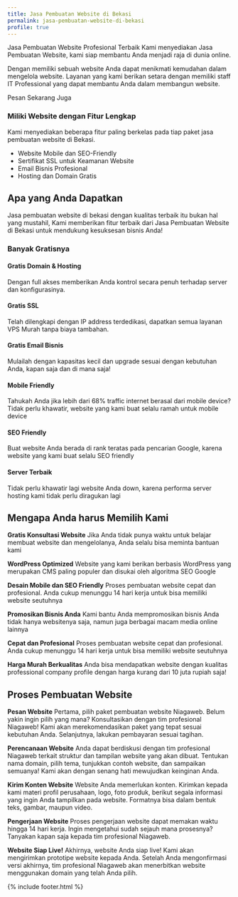 ```yaml
---
title: Jasa Pembuatan Website di Bekasi
permalink: jasa-pembuatan-website-di-bekasi
profile: true
---
```


Jasa Pembuatan Website Profesional Terbaik
Kami menyediakan Jasa Pembuatan Website, kami siap membantu Anda menjadi raja di dunia online.

Dengan memiliki sebuah website Anda dapat menikmati kemudahan dalam mengelola website. Layanan yang kami berikan setara dengan memiliki staff IT Professional yang dapat membantu Anda dalam membangun website.

Pesan Sekarang Juga

### Miliki Website dengan Fitur Lengkap

Kami menyediakan beberapa fitur paling berkelas pada tiap paket jasa pembuatan website di Bekasi.

- Website Mobile dan SEO-Friendly
- Sertifikat SSL untuk Keamanan Website
- Email Bisnis Profesional
- Hosting dan Domain Gratis

## Apa yang Anda Dapatkan

Jasa pembuatan website di bekasi dengan kualitas terbaik itu bukan hal yang mustahil, Kami memberikan fitur terbaik dari Jasa Pembuatan Website di Bekasi untuk mendukung kesuksesan bisnis Anda!

### Banyak Gratisnya

#### Gratis Domain & Hosting

Dengan full akses memberikan Anda kontrol secara penuh terhadap server dan konfigurasinya.

#### Gratis SSL

Telah dilengkapi dengan IP address terdedikasi, dapatkan semua layanan VPS Murah tanpa biaya tambahan.

#### Gratis Email Bisnis

Mulailah dengan kapasitas kecil dan upgrade sesuai dengan kebutuhan Anda, kapan saja dan di mana saja!

#### Mobile Friendly

Tahukah Anda jika lebih dari 68% traffic internet berasal dari mobile device? Tidak perlu khawatir, website yang kami buat selalu ramah untuk mobile device

#### SEO Friendly

Buat website Anda berada di rank teratas pada pencarian Google, karena website yang kami buat selalu SEO friendly

#### Server Terbaik

Tidak perlu khawatir lagi website Anda down, karena performa server hosting kami tidak perlu diragukan lagi

## Mengapa Anda harus Memilih Kami

**Gratis Konsultasi Website**
Jika Anda tidak punya waktu untuk belajar membuat website dan mengelolanya, Anda selalu bisa meminta bantuan kami

**WordPress Optimized**
Website yang kami berikan berbasis WordPress yang merupakan CMS paling populer dan disukai oleh algoritma SEO Google

**Desain Mobile dan SEO Friendly**
Proses pembuatan website cepat dan profesional. Anda cukup menunggu 14 hari kerja untuk bisa memiliki website seutuhnya

**Promosikan Bisnis Anda**
Kami bantu Anda mempromosikan bisnis Anda tidak hanya websitenya saja, namun juga berbagai macam media online lainnya

**Cepat dan Profesional**
Proses pembuatan website cepat dan profesional. Anda cukup menunggu 14 hari kerja untuk bisa memiliki website seutuhnya

**Harga Murah Berkualitas**
Anda bisa mendapatkan website dengan kualitas professional company profile dengan harga kurang dari 10 juta rupiah saja!

## Proses Pembuatan Website

**Pesan Website**
Pertama, pilih paket pembuatan website Niagaweb. Belum yakin ingin pilih yang mana? Konsultasikan dengan tim profesional Niagaweb! Kami akan merekomendasikan paket yang tepat sesuai kebutuhan Anda. Selanjutnya, lakukan pembayaran sesuai tagihan.

**Perencanaan Website**
Anda dapat berdiskusi dengan tim profesional Niagaweb terkait struktur dan tampilan website yang akan dibuat. Tentukan nama domain, pilih tema, tunjukkan contoh website, dan sampaikan semuanya! Kami akan dengan senang hati mewujudkan keinginan Anda.

**Kirim Konten Website**
Website Anda memerlukan konten. Kirimkan kepada kami materi profil perusahaan, logo, foto produk, berikut segala informasi yang ingin Anda tampilkan pada website. Formatnya bisa dalam bentuk teks, gambar, maupun video.

**Pengerjaan Website**
Proses pengerjaan website dapat memakan waktu hingga 14 hari kerja. Ingin mengetahui sudah sejauh mana prosesnya? Tanyakan kapan saja kepada tim profesional Niagaweb.

**Website Siap Live!**
Akhirnya, website Anda siap live! Kami akan mengirimkan prototipe website kepada Anda. Setelah Anda mengonfirmasi versi akhirnya, tim profesional Niagaweb akan menerbitkan website menggunakan domain yang telah Anda pilih.

{% include footer.html %}

